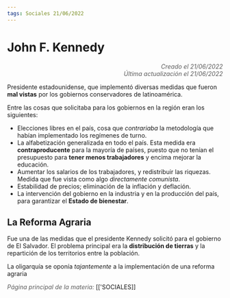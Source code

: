 ```yaml
---
tags: Sociales 21/06/2022
---
```


# John F. Kennedy
<div style="text-align: right; opacity: 0.7; font-style: italic;">Creado el 21/06/2022</div>
<div style="text-align: right; opacity: 0.7; font-style: italic;">Última actualización el 21/06/2022</div>

Presidente estadounidense, que implementó diversas medidas que fueron **mal vistas** por los gobiernos conservadores de latinoamérica.

Entre las cosas que solicitaba para los gobiernos en la región eran los siguientes:

- Elecciones libres en el país, cosa que *contrariaba* la metodología que habían implementado los regímenes de turno.
- La alfabetización generalizada en todo el país. Esta medida era **contraproducente** para la mayoría de países, puesto que no tenían el presupuesto para **tener menos trabajadores** y encima mejorar la educación.
- Aumentar los salarios de los trabajadores, y redistribuir las riquezas. Medida que fue vista como algo *directamente comunista*.
- Estabilidad de precios; eliminación de la inflación y deflación.
- La intervención del gobierno en la industria y en la producción del país, para garantizar el **Estado de bienestar**.

## La Reforma Agraria

Fue una de las medidas que el presidente Kennedy solicitó para el gobierno de El Salvador. El problema principal era la **distribución de tierras** y la repartición de los territorios entre la población.

La oligarquía se oponía *tajantemente* a la implementación de una reforma agraria

<span style="opacity: 0.7; font-style: italic;">Página principal de la materia:</span> [['SOCIALES]]
